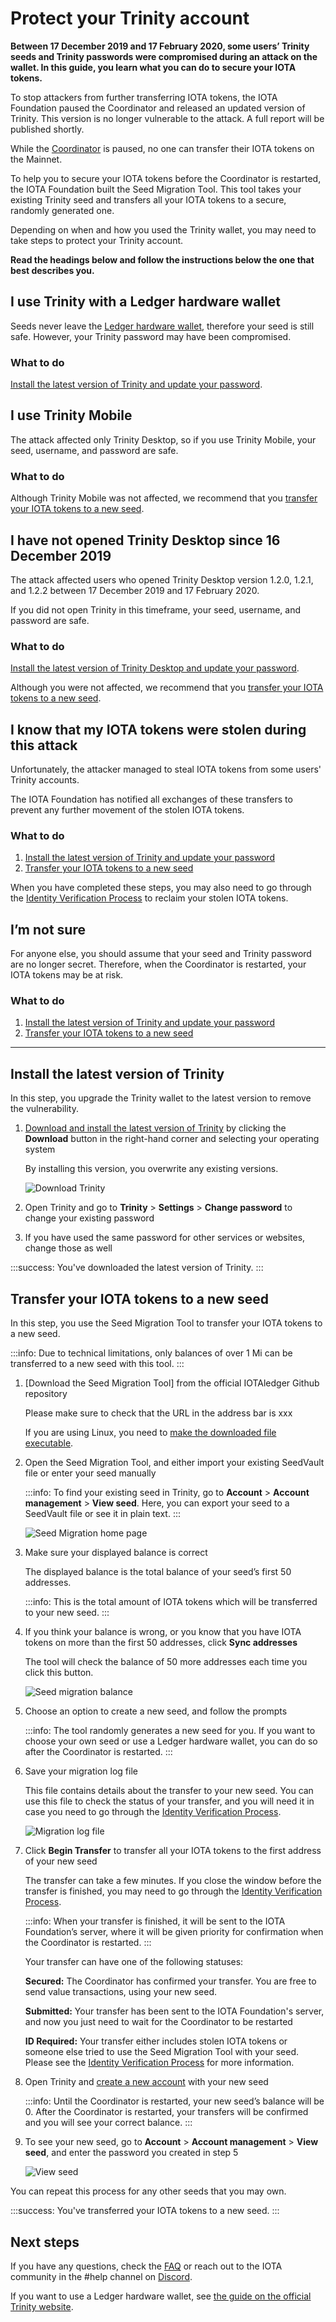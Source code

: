 # Protect your Trinity account

**Between 17 December 2019 and 17 February 2020, some users’ Trinity seeds and Trinity passwords were compromised during an attack on the wallet. In this guide, you learn what you can do to secure your IOTA tokens.**

To stop attackers from further transferring IOTA tokens, the IOTA Foundation paused the Coordinator and released an updated version of Trinity. This version is no longer vulnerable to the attack. A full report will be published shortly.

While the [Coordinator](root://getting-started/0.1/network/the-coordinator.md) is paused, no one can transfer their IOTA tokens on the Mainnet.

To help you to secure your IOTA tokens before the Coordinator is restarted, the IOTA Foundation built the Seed Migration Tool. This tool takes your existing Trinity seed and transfers all your IOTA tokens to a secure, randomly generated one.

Depending on when and how you used the Trinity wallet, you may need to take steps to protect your Trinity account.

**Read the headings below and follow the instructions below the one that best describes you.**

## I use Trinity with a Ledger hardware wallet

Seeds never leave the [Ledger hardware wallet](https://www.ledger.com/), therefore your seed is still safe. However, your Trinity password may have been compromised.

### What to do

[Install the latest version of Trinity and update your password](#install-the-latest-version-of-trinity).

## I use Trinity Mobile

The attack affected only Trinity Desktop, so if you use Trinity Mobile, your seed, username, and password are safe.

### What to do

Although Trinity Mobile was not affected, we recommend that you [transfer your IOTA tokens to a new seed](#transfer-your-iota-tokens-to-a-new-seed).

## I have not opened Trinity Desktop since 16 December 2019

The attack affected users who opened Trinity Desktop version 1.2.0, 1.2.1, and 1.2.2 between 17 December 2019 and 17 February 2020.

If you did not open Trinity in this timeframe, your seed, username, and password are safe.

### What to do

[Install the latest version of Trinity Desktop and update your password](#install-the-latest-version-of-trinity).

Although you were not affected, we recommend that you [transfer your IOTA tokens to a new seed](#transfer-your-iota-tokens-to-a-new-seed).

## I know that my IOTA tokens were stolen during this attack

Unfortunately, the attacker managed to steal IOTA tokens from some users' Trinity accounts.

The IOTA Foundation has notified all exchanges of these transfers to prevent any further movement of the stolen IOTA tokens.

### What to do

1. [Install the latest version of Trinity and update your password](#install-the-latest-version-of-trinity)
2. [Transfer your IOTA tokens to a new seed](#transfer-your-iota-tokens-to-a-new-seed)

When you have completed these steps, you may also need to go through the [Identity Verification Process](../references/faq.md#what-is-the-idenitity-verification-process) to reclaim your stolen IOTA tokens.

## I’m not sure

For anyone else, you should assume that your seed and Trinity password are no longer secret. Therefore, when the Coordinator is restarted, your IOTA tokens may be at risk.

### What to do

1. [Install the latest version of Trinity and update your password](#install-the-latest-version-of-trinity)
2. [Transfer your IOTA tokens to a new seed](#transfer-your-iota-tokens-to-a-new-seed)

---

## Install the latest version of Trinity

In this step, you upgrade the Trinity wallet to the latest version to remove the vulnerability.

1. [Download and install the latest version of Trinity](https://trinity.iota.org/) by clicking the **Download** button in the right-hand corner and selecting your operating system

    By installing this version, you overwrite any existing versions.

    ![Download Trinity](../images/download-trinity.png)

2. Open Trinity and go to **Trinity** > **Settings** > **Change password** to change your existing password

3. If you have used the same password for other services or websites, change those as well

:::success:
You've downloaded the latest version of Trinity.
:::

## Transfer your IOTA tokens to a new seed

In this step, you use the Seed Migration Tool to transfer your IOTA tokens to a new seed.

:::info:
Due to technical limitations, only balances of over 1 Mi can be transferred to a new seed with this tool.
:::

1. [Download the Seed Migration Tool] from the official IOTAledger Github repository

    Please make sure to check that the URL in the address bar is xxx

    If you are using Linux, you need to [make the downloaded file executable](https://medium.com/@peey/how-to-make-a-file-executable-in-linux-99f2070306b5).

2. Open the Seed Migration Tool, and either import your existing SeedVault file or enter your seed manually

    :::info:
    To find your existing seed in Trinity, go to **Account** > **Account management** >  **View seed**. Here, you can export your seed to a SeedVault file or see it in plain text.
    :::

    ![Seed Migration home page](../images/seed-migration-home.png)

3. Make sure your displayed balance is correct

    The displayed balance is the total balance of your seed’s first 50 addresses.

    :::info:
    This is the total amount of IOTA tokens which will be transferred to your new seed.
    :::

4. If you think your balance is wrong, or you know that you have IOTA tokens on more than the first 50 addresses, click **Sync addresses**

    The tool will check the balance of 50 more addresses each time you click this button.

    ![Seed migration balance](../images/seed-migration-balance.png)

5. Choose an option to create a new seed, and follow the prompts

    :::info:
    The tool randomly generates a new seed for you. If you want to choose your own seed or use a Ledger hardware wallet, you can do so after the Coordinator is restarted.
    :::

6. Save your migration log file

    This file contains details about the transfer to your new seed. You can use this file to check the status of your transfer, and you will need it in case you need to go through the [Identity Verification Process](../references/faq.md#what-is-the-idenitity-verification-process).

    ![Migration log file](../images/seed-migration-log.png)

7. Click **Begin Transfer** to transfer all your IOTA tokens to the first address of your new seed

    The transfer can take a few minutes. If you close the window before the transfer is finished, you may need to go through the [Identity Verification Process](../references/faq.md#what-is-the-idenitity-verification-process).

    :::info:
    When your transfer is finished, it will be sent to the IOTA Foundation’s server, where it will be given priority for confirmation when the Coordinator is restarted.
    :::

    Your transfer can have one of the following statuses:

    **Secured:** The Coordinator has confirmed your transfer. You are free to send value transactions, using your new seed.

    **Submitted:** Your transfer has been sent to the IOTA Foundation's server, and now you just need to wait for the Coordinator to be restarted

    **ID Required:** Your transfer either includes stolen IOTA tokens or someone else tried to use the Seed Migration Tool with your seed. Please see the [Identity Verification Process](../references/faq.md#what-is-the-idenitity-verification-process) for more information.

8. Open Trinity and [create a new account](../how-to-guides/create-an-account.md) with your new seed

    :::info:
    Until the Coordinator is restarted, your new seed’s balance will be 0. After the Coordinator is restarted, your transfers will be confirmed and you will see your correct balance.
    :::

9. To see your new seed, go to **Account** > **Account management** >  **View seed**, and enter the password you created in step 5

    ![View seed](../images/view-seed.png)

You can repeat this process for any other seeds that you may own.

:::success:
You've transferred your IOTA tokens to a new seed.
:::

## Next steps

If you have any questions, check the [FAQ](../references/faq.md) or reach out to the IOTA community in the #help channel on [Discord](https://discord.iota.org/).

If you want to use a Ledger hardware wallet, see [the guide on the official Trinity website](https://trinity.iota.org/hardware/).

